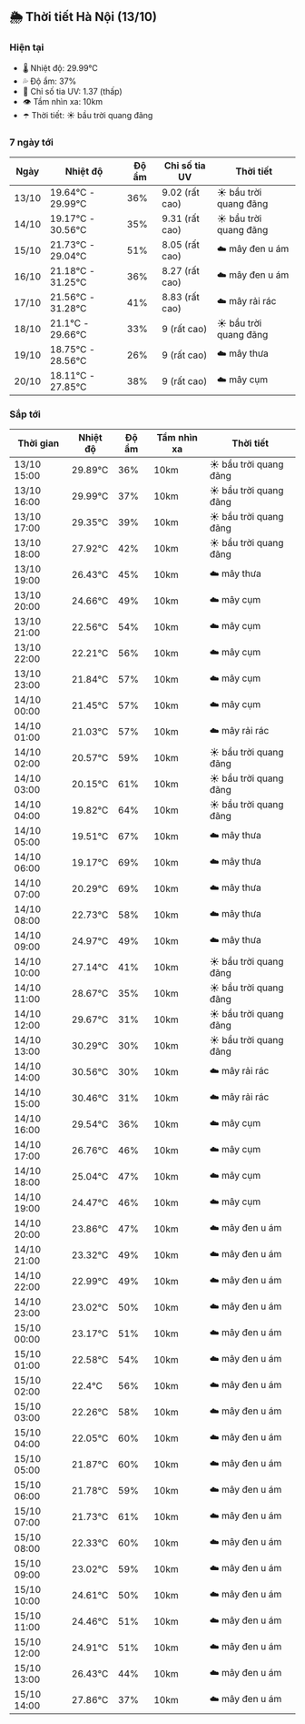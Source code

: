 ## 🌦️ Thời tiết Hà Nội (13/10)

### Hiện tại

- 🌡️ Nhiệt độ: 29.99℃
- 💦 Độ ẩm: 37%
- 🌟 Chỉ số tia UV: 1.37 (thấp)
- 👁️ Tầm nhìn xa: 10km
- ☂️ Thời tiết: ☀️ bầu trời quang đãng

### 7 ngày tới

| Ngày | Nhiệt độ | Độ ẩm | Chỉ số tia UV | Thời tiết |
| --- | --- | --- | --- | --- |
| 13/10 | 19.64℃ - 29.99℃ | 36% | 9.02 (rất cao) | ☀️ bầu trời quang đãng |
| 14/10 | 19.17℃ - 30.56℃ | 35% | 9.31 (rất cao) | ☀️ bầu trời quang đãng |
| 15/10 | 21.73℃ - 29.04℃ | 51% | 8.05 (rất cao) | ☁️ mây đen u ám |
| 16/10 | 21.18℃ - 31.25℃ | 36% | 8.27 (rất cao) | ☁️ mây đen u ám |
| 17/10 | 21.56℃ - 31.28℃ | 41% | 8.83 (rất cao) | ☁️ mây rải rác |
| 18/10 | 21.1℃ - 29.66℃ | 33% | 9 (rất cao) | ☀️ bầu trời quang đãng |
| 19/10 | 18.75℃ - 28.56℃ | 26% | 9 (rất cao) | ☁️ mây thưa |
| 20/10 | 18.11℃ - 27.85℃ | 38% | 9 (rất cao) | ☁️ mây cụm |

### Sắp tới

| Thời gian | Nhiệt độ | Độ ẩm | Tầm nhìn xa | Thời tiết |
| --- | --- | --- | --- | --- |
| 13/10 15:00 | 29.89℃ | 36% | 10km | ☀️ bầu trời quang đãng |
| 13/10 16:00 | 29.99℃ | 37% | 10km | ☀️ bầu trời quang đãng |
| 13/10 17:00 | 29.35℃ | 39% | 10km | ☀️ bầu trời quang đãng |
| 13/10 18:00 | 27.92℃ | 42% | 10km | ☀️ bầu trời quang đãng |
| 13/10 19:00 | 26.43℃ | 45% | 10km | ☁️ mây thưa |
| 13/10 20:00 | 24.66℃ | 49% | 10km | ☁️ mây cụm |
| 13/10 21:00 | 22.56℃ | 54% | 10km | ☁️ mây cụm |
| 13/10 22:00 | 22.21℃ | 56% | 10km | ☁️ mây cụm |
| 13/10 23:00 | 21.84℃ | 57% | 10km | ☁️ mây cụm |
| 14/10 00:00 | 21.45℃ | 57% | 10km | ☁️ mây cụm |
| 14/10 01:00 | 21.03℃ | 57% | 10km | ☁️ mây rải rác |
| 14/10 02:00 | 20.57℃ | 59% | 10km | ☀️ bầu trời quang đãng |
| 14/10 03:00 | 20.15℃ | 61% | 10km | ☀️ bầu trời quang đãng |
| 14/10 04:00 | 19.82℃ | 64% | 10km | ☀️ bầu trời quang đãng |
| 14/10 05:00 | 19.51℃ | 67% | 10km | ☁️ mây thưa |
| 14/10 06:00 | 19.17℃ | 69% | 10km | ☁️ mây thưa |
| 14/10 07:00 | 20.29℃ | 69% | 10km | ☁️ mây thưa |
| 14/10 08:00 | 22.73℃ | 58% | 10km | ☁️ mây thưa |
| 14/10 09:00 | 24.97℃ | 49% | 10km | ☁️ mây thưa |
| 14/10 10:00 | 27.14℃ | 41% | 10km | ☀️ bầu trời quang đãng |
| 14/10 11:00 | 28.67℃ | 35% | 10km | ☀️ bầu trời quang đãng |
| 14/10 12:00 | 29.67℃ | 31% | 10km | ☀️ bầu trời quang đãng |
| 14/10 13:00 | 30.29℃ | 30% | 10km | ☀️ bầu trời quang đãng |
| 14/10 14:00 | 30.56℃ | 30% | 10km | ☁️ mây rải rác |
| 14/10 15:00 | 30.46℃ | 31% | 10km | ☁️ mây rải rác |
| 14/10 16:00 | 29.54℃ | 36% | 10km | ☁️ mây cụm |
| 14/10 17:00 | 26.76℃ | 46% | 10km | ☁️ mây cụm |
| 14/10 18:00 | 25.04℃ | 47% | 10km | ☁️ mây cụm |
| 14/10 19:00 | 24.47℃ | 46% | 10km | ☁️ mây cụm |
| 14/10 20:00 | 23.86℃ | 47% | 10km | ☁️ mây đen u ám |
| 14/10 21:00 | 23.32℃ | 49% | 10km | ☁️ mây đen u ám |
| 14/10 22:00 | 22.99℃ | 49% | 10km | ☁️ mây đen u ám |
| 14/10 23:00 | 23.02℃ | 50% | 10km | ☁️ mây đen u ám |
| 15/10 00:00 | 23.17℃ | 51% | 10km | ☁️ mây đen u ám |
| 15/10 01:00 | 22.58℃ | 54% | 10km | ☁️ mây đen u ám |
| 15/10 02:00 | 22.4℃ | 56% | 10km | ☁️ mây đen u ám |
| 15/10 03:00 | 22.26℃ | 58% | 10km | ☁️ mây đen u ám |
| 15/10 04:00 | 22.05℃ | 60% | 10km | ☁️ mây đen u ám |
| 15/10 05:00 | 21.87℃ | 60% | 10km | ☁️ mây đen u ám |
| 15/10 06:00 | 21.78℃ | 59% | 10km | ☁️ mây đen u ám |
| 15/10 07:00 | 21.73℃ | 61% | 10km | ☁️ mây đen u ám |
| 15/10 08:00 | 22.33℃ | 60% | 10km | ☁️ mây đen u ám |
| 15/10 09:00 | 23.02℃ | 59% | 10km | ☁️ mây đen u ám |
| 15/10 10:00 | 24.61℃ | 50% | 10km | ☁️ mây đen u ám |
| 15/10 11:00 | 24.46℃ | 51% | 10km | ☁️ mây đen u ám |
| 15/10 12:00 | 24.91℃ | 51% | 10km | ☁️ mây đen u ám |
| 15/10 13:00 | 26.43℃ | 44% | 10km | ☁️ mây đen u ám |
| 15/10 14:00 | 27.86℃ | 37% | 10km | ☁️ mây đen u ám |
